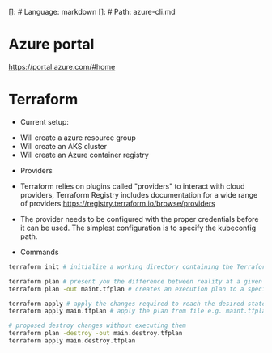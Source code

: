[]: # Language: markdown
[]: # Path: azure-cli.md
# Azure portal

https://portal.azure.com/#home


# Terraform

* Current setup:
- Will create a azure resource group
- Will create an AKS cluster
- Will create an Azure container registry

* Providers

- Terraform relies on plugins called "providers" to interact with cloud providers, Terraform Registry includes documentation for a wide range of providers:https://registry.terraform.io/browse/providers

- The provider needs to be configured with the proper credentials before it can be used. The simplest configuration is to specify the kubeconfig path.

* Commands

```bash
terraform init # initialize a working directory containing the Terraform configuration files.

terraform plan # present you the difference between reality at a given time and config you intend to apply
terraform plan -out maint.tfplan # creates an execution plan to a specified output file

terraform apply # apply the changes required to reach the desired state of the configuration.
terraform apply main.tfplan # apply the plan from file e.g. maint.tfplan

# proposed destroy changes without executing them
terraform plan -destroy -out main.destroy.tfplan
terraform apply main.destroy.tfplan
```
